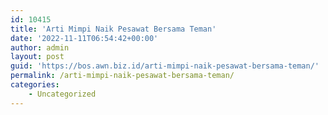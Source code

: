 ```yaml
---
id: 10415
title: 'Arti Mimpi Naik Pesawat Bersama Teman'
date: '2022-11-11T06:54:42+00:00'
author: admin
layout: post
guid: 'https://bos.awn.biz.id/arti-mimpi-naik-pesawat-bersama-teman/'
permalink: /arti-mimpi-naik-pesawat-bersama-teman/
categories:
    - Uncategorized
---
```


